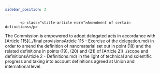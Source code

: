 ```yaml
---
sidebar_position: 2
---
```

           <p class="stitle-article-norm">Amendment of certain definitions</p>
   <p class="norm">The Commission is empowered to adopt delegated acts 
in accordance with [Article&nbsp;115](../final provisionsArticle 115 - Exercise of the delegation.md) in order to amend the definition of 
nanomaterial set out in point&nbsp;(18) and the related definitions in 
points&nbsp;(19), (20) and (21) of [Article&nbsp;2](../scope and definitionsArticle 2 - Definitions.md) in the light of 
technical and scientific progress and taking into account definitions 
agreed at Union and international level.</p>